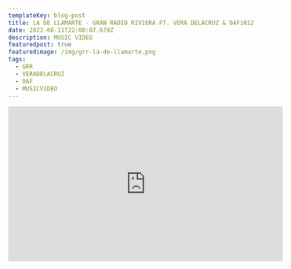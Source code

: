 ```yaml
---
templateKey: blog-post
title: LA DE LLAMARTE - GRAN RADIO RIVIERA FT. VERA DELACRUZ & DAF1012
date: 2022-08-11T22:00:07.678Z
description: MUSIC VIDEO
featuredpost: true
featuredimage: /img/grr-la-de-llamarte.png
tags:
  - GRR
  - VERADELACRUZ
  - DAF
  - MUSICVIDEO
---
```

<iframe width="560" height="315" src="https://www.youtube.com/embed/RAdWkvoMuqI" title="YouTube video player" frameborder="0" allow="accelerometer; autoplay; clipboard-write; encrypted-media; gyroscope; picture-in-picture" allowfullscreen></iframe>